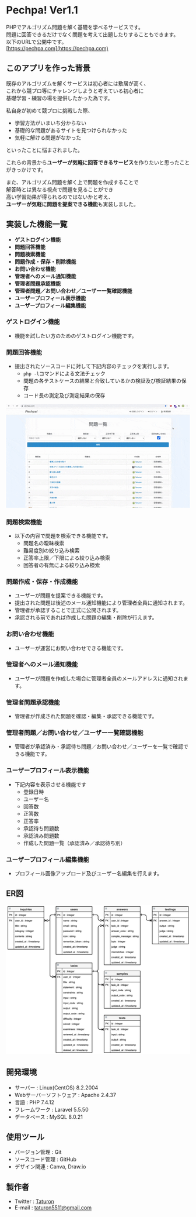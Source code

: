 # Pechpa! Ver1.1
PHPでアルゴリズム問題を解く基礎を学べるサービスです。<br>
問題に回答できるだけでなく問題を考えて出題したりすることもできます。<br>
以下のURLで公開中です。<br>
[https://pechpa.com](https://pechpa.com)

## このアプリを作った背景
既存のアルゴリズムを解くサービスは初心者には敷居が高く、<br>
これから競プロ等にチャレンジしようと考えている初心者に<br>
基礎学習・練習の場を提供したかった為です。

私自身が初めて競プロに挑戦した際、

- 学習方法がいまいち分からない
- 基礎的な問題があるサイトを見つけられなかった
- 気軽に解ける問題がなかった

といったことに悩まされました。

これらの背景から**ユーザーが気軽に回答できるサービス**を作りたいと思ったことがきっかけです。

また、アルゴリズム問題を解く上で問題を作成することで<br>
解答時とは異なる視点で問題を見ることができ<br>
高い学習効果が得られるのではないかと考え、<br>
**ユーザーが気軽に問題を提案できる機能**も実装しました。

## 実装した機能一覧
- **ゲストログイン機能**
- **問題回答機能**
- **問題検索機能**
- **問題作成・保存・削除機能**
- **お問い合わせ機能**
- **管理者へのメール通知機能**
- **管理者問題承認機能**
- **管理者問題／お問い合わせ／ユーザー一覧確認機能**
- **ユーザープロフィール表示機能**
- **ユーザープロフィール編集機能**

### ゲストログイン機能
- 機能を試したい方のためのゲストログイン機能です。

### 問題回答機能
- 提出されたソースコードに対して下記内容のチェックを実行します。
	- `php -l`コマンドによる文法チェック
	- 問題の各テストケースの結果と合致しているかの検証及び検証結果の保存
	- コード長の測定及び測定結果の保存

<img alt="answer_demo" src="videos/answer_demo.gif">

### 問題検索機能
- 以下の内容で問題を検索できる機能です。
	- 問題名の曖昧検索
	- 難易度別の絞り込み検索
	- 正答率上限／下限による絞り込み検索
	- 回答者の有無による絞り込み検索

### 問題作成・保存・作成機能
- ユーザーが問題を提案できる機能です。
- 提出された問題は後述のメール通知機能により管理者全員に通知されます。
- 管理者が承認することで正式に公開されます。
- 承認される前であれば作成した問題の編集・削除が行えます。

### お問い合わせ機能
- ユーザーが運営にお問い合わせできる機能です。

### 管理者へのメール通知機能
- ユーザーが問題を作成した場合に管理者全員のメールアドレスに通知されます。

### 管理者問題承認機能
- 管理者が作成された問題を確認・編集・承認できる機能です。

### 管理者問題／お問い合わせ／ユーザー一覧確認機能
- 管理者が承認済み・承認待ち問題／お問い合わせ／ユーザーを一覧で確認できる機能です。

### ユーザープロフィール表示機能
- 下記内容を表示させる機能です
	- 登録日時
	- ユーザー名
	- 回答数
	- 正答数
	- 正答率
	- 承認待ち問題数
	- 承認済み問題数
	- 作成した問題一覧（承認済み／承認待ち別）

### ユーザープロフィール編集機能
- プロフィール画像アップロード及びユーザー名編集を行えます。

## ER図
![ER図](images/Pechpa_ER_Diagram_r1.png)

## 開発環境
- サーバー : Linux(CentOS) 8.2.2004
- Webサーバーソフトウェア : Apache 2.4.37
- 言語 : PHP 7.4.12
- フレームワーク : Laravel 5.5.50
- データベース : MySQL 8.0.21

## 使用ツール
- バージョン管理 : Git
- ソースコード管理 : GitHub
- デザイン関連 : Canva, Draw.io

## 製作者
- Twitter : [Taturon](https://twitter.com/_Taturon_)
- E-mail : taturon5511@gmail.com
